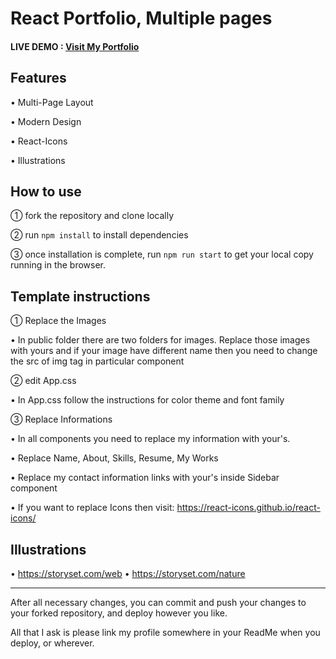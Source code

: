 # React Portfolio, Multiple pages

<h4>LIVE DEMO : <a href="https://girishsutar229.github.io/Portfolio/" target="_blank" rel="noopener noreferrer">Visit My Portfolio</a>  </h4> 


## Features

• Multi-Page Layout

• Modern Design

• React-Icons

• Illustrations

## How to use

① fork the repository and clone locally

② run `npm install` to install dependencies

③ once installation is complete, run `npm run start` to get your local copy running in the browser.

## Template instructions

① Replace the Images
    
• In public folder there are two folders for images. Replace those images with yours and if your image have different name  then you need to change the src of img tag in particular component

② edit App.css
    
• In App.css follow the instructions for color theme and font family

③ Replace Informations
    
• In all components you need to replace my information with your's.

• Replace Name, About, Skills, Resume, My Works

• Replace my contact information links with your's inside Sidebar component

• If you want to replace Icons then visit: https://react-icons.github.io/react-icons/
     

## Illustrations

•   https://storyset.com/web
•   https://storyset.com/nature

---
After all necessary changes, you can commit and push your changes to your forked repository, and deploy however you like.

All that I ask is please link my profile somewhere in your ReadMe when you deploy, or wherever.



